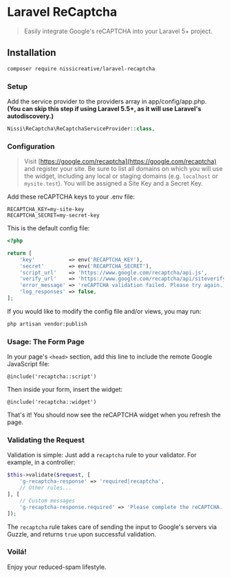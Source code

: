 Laravel ReCaptcha
=================

> Easily integrate Google's reCAPTCHA into your Laravel 5+ project.


Installation
------------

```bash
composer require nissicreative/laravel-recaptcha
```

### Setup
Add the service provider to the providers array in app/config/app.php.  
**(You can skip this step if using Laravel 5.5+, as it will use Laravel's autodiscovery.)**

```php
Nissi\ReCaptcha\ReCaptchaServiceProvider::class,
```

### Configuration
> Visit [https://google.com/recaptcha](https://google.com/recaptcha) and register your site. Be sure to list all domains on which you will use the widget, including any local or staging domains (e.g. `localhost` or `mysite.test`). You will be assigned a Site Key and a Secret Key.

Add these reCAPTCHA keys to your .env file:

```env
RECAPTCHA_KEY=my-site-key
RECAPTCHA_SECRET=my-secret-key
```

This is the default config file:

```php
<?php

return [
    'key'           => env('RECAPTCHA_KEY'),
    'secret'        => env('RECAPTCHA_SECRET'),
    'script_url'    => 'https://www.google.com/recaptcha/api.js',
    'verify_url'    => 'https://www.google.com/recaptcha/api/siteverify',
    'error_message' => 'reCAPTCHA validation failed. Please try again.',
    'log_responses' => false,
];
```

If you would like to modify the config file and/or views, you may run:

```bash
php artisan vendor:publish
```

### Usage: The Form Page

In your page's `<head>` section, add this line to include the remote Google JavaScript file:

```blade
@include('recaptcha::script')
```

Then inside your form, insert the widget:

```blade
@include('recaptcha::widget')
```

That's it! You should now see the reCAPTCHA widget when you refresh the page.

### Validating the Request

Validation is simple: Just add a `recaptcha` rule to your validator. For example, in a controller:

```php
$this->validate($request, [
    'g-recaptcha-response' => 'required|recaptcha',
    // Other rules...
], [
    // Custom messages
    'g-recaptcha-response.required' => 'Please complete the reCAPTCHA.',
]);
```

The `recaptcha` rule takes care of sending the input to Google's servers via Guzzle, and returns `true` upon successful validation.

### Voilá! 
Enjoy your reduced-spam lifestyle.
